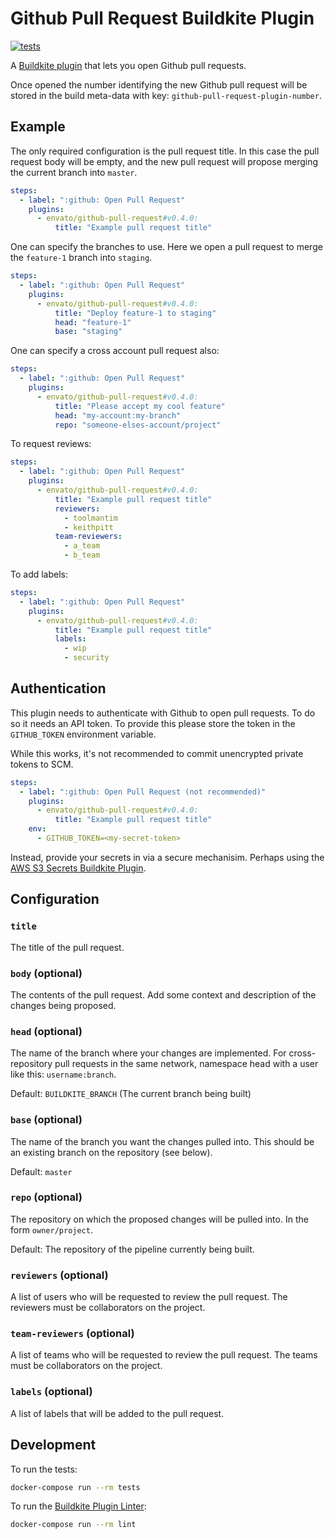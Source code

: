 # Github Pull Request Buildkite Plugin

[![tests](https://github.com/envato/github-pull-request-buildkite-plugin/actions/workflows/tests.yml/badge.svg)](https://github.com/envato/github-pull-request-buildkite-plugin/actions/workflows/tests.yml)

A [Buildkite plugin](https://buildkite.com/docs/agent/v3/plugins) that lets you
open Github pull requests.

Once opened the number identifying the new Github pull request will be stored
in the build meta-data with key: `github-pull-request-plugin-number`.

## Example

The only required configuration is the pull request title. In this case the
pull request body will be empty, and the new pull request will propose merging
the current branch into `master`.

```yml
steps:
  - label: ":github: Open Pull Request"
    plugins:
      - envato/github-pull-request#v0.4.0:
          title: "Example pull request title"
```

One can specify the branches to use. Here we open a pull request to merge the
`feature-1` branch into `staging`.

```yml
steps:
  - label: ":github: Open Pull Request"
    plugins:
      - envato/github-pull-request#v0.4.0:
          title: "Deploy feature-1 to staging"
          head: "feature-1"
          base: "staging"
```

One can specify a cross account pull request also:

```yml
steps:
  - label: ":github: Open Pull Request"
    plugins:
      - envato/github-pull-request#v0.4.0:
          title: "Please accept my cool feature"
          head: "my-account:my-branch"
          repo: "someone-elses-account/project"
```

To request reviews:

```yml
steps:
  - label: ":github: Open Pull Request"
    plugins:
      - envato/github-pull-request#v0.4.0:
          title: "Example pull request title"
          reviewers:
            - toolmantim
            - keithpitt
          team-reviewers:
            - a_team
            - b_team
```

To add labels:

```yml
steps:
  - label: ":github: Open Pull Request"
    plugins:
      - envato/github-pull-request#v0.4.0:
          title: "Example pull request title"
          labels:
            - wip
            - security
```

## Authentication

This plugin needs to authenticate with Github to open pull requests. To do so
it needs an API token. To provide this please store the token in the
`GITHUB_TOKEN` environment variable.

While this works, it's not recommended to commit unencrypted private tokens to
SCM.

```yml
steps:
  - label: ":github: Open Pull Request (not recommended)"
    plugins:
      - envato/github-pull-request#v0.4.0:
          title: "Example pull request title"
    env:
      - GITHUB_TOKEN=<my-secret-token>
```

Instead, provide your secrets in via a secure mechanisim. Perhaps using the
[AWS S3 Secrets Buildkite Plugin](https://github.com/buildkite/elastic-ci-stack-s3-secrets-hooks#environment-variables).

## Configuration

### `title`

The title of the pull request.

### `body` (optional)

The contents of the pull request. Add some context and description of the
changes being proposed.

### `head` (optional)

The name of the branch where your changes are implemented. For cross-repository
pull requests in the same network, namespace head with a user like this:
`username:branch`.

Default: `BUILDKITE_BRANCH` (The current branch being built)

### `base` (optional)

The name of the branch you want the changes pulled into. This should be an
existing branch on the repository (see below).

Default: `master`

### `repo` (optional)

The repository on which the proposed changes will be pulled into. In the form
`owner/project`.

Default: The repository of the pipeline currently being built.

### `reviewers` (optional)

A list of users who will be requested to review the pull request. The reviewers
must be collaborators on the project.

### `team-reviewers` (optional)

A list of teams who will be requested to review the pull request. The teams
must be collaborators on the project.

### `labels` (optional)

A list of labels that will be added to the pull request.

## Development

To run the tests:

```sh
docker-compose run --rm tests
```

To run the [Buildkite Plugin
Linter](https://github.com/buildkite-plugins/buildkite-plugin-linter):

```sh
docker-compose run --rm lint
```
